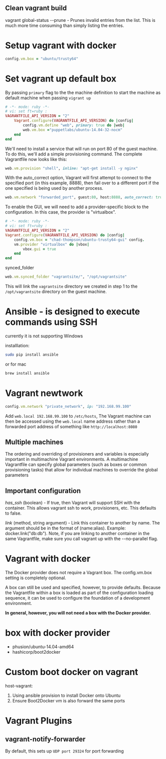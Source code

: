 ## Clean vagrant build
vagrant global-status --prune - Prunes invalid entries from the list. This is much more time consuming than simply listing the entries.

#  Setup vagrant with docker
```ruby
config.vm.box = "ubuntu/trusty64"
```


# Set vagrant up default box
By passing `primary` flag to the the machine definition to start the machine as default machine when passing `vigrant up`
```ruby
# -*- mode: ruby -*-
# vi: set ft=ruby :
VAGRANTFILE_API_VERSION = "2"
    Vagrant.configure(VAGRANTFILE_API_VERSION) do |config|
        config.vm.define "web", primary: true do |web|
        web.vm.box ="puppetlabs/ubuntu-14.04-32-nocm"
    end
end
```
We'll need to install a service that will run on port 80 of the guest machine. To do
this, we'll add a simple provisioning command. The complete Vagrantfile now looks
like this:

```ruby
web.vm.provision "shell", inline: "apt-get install -y nginx"
```

With the auto_correct option, Vagrant will first attempt to connect to the specified
port (in this example, 8888), then fail over to a different port if the one specified is being
used by another process.
```ruby
web.vm.network "forwarded_port", guest:80, host:8888, auto_correct: true
```


To enable the GUI, we will need to add a provider-specific block to the configuration.
In this case, the provider is "virtualbox".
```ruby
# -*- mode: ruby -*-
# vi: set ft=ruby :
VAGRANTFILE_API_VERSION = "2"
Vagrant.configure(VAGRANTFILE_API_VERSION) do |config|
    config.vm.box = "chad-thompson/ubuntu-trusty64-gui" config.
    vm.provider "virtualbox" do |vbox|
        vbox.gui = true
    end
end
```

synced_folder
```ruby
web.vm.synced_folder "vagrantsite/", "/opt/vagrantsite"
```
This will link the `vagrantsite` directory we created in step 1 to the `/opt/vagrantsite` directory on the guest machine.


# Ansible - is designed to execute commands using SSH
currently it is not supporting Windows

installlation: 
```bash
sudo pip install ansible
```
or for mac
```bash
brew install ansible
```


# Vagrant newtwork 
```ruby
config.vm.network "private_network", ip: "192.168.99.100"
```
Add ``web.local 192.168.99.100`` to  ``/etc/hosts``, The Vagrant machine can then be accessed using the ``web.local`` name address rather than a forwarded port address of something like ``http://localhost:8080``

## Multiple machines
The ordering and overriding of provisioners and variables is especially important in
multimachine Vagrant environments. A multimachine Vagrantfile can specify global
parameters (such as boxes or common provisioning tasks) that allow for individual
machines to override the global parameters


## Important configuration
*has_ssh* (boolean) - If true, then Vagrant will support SSH with the container. This allows vagrant ssh to work, provisioners, etc. This defaults to false.

*link* (method, string argument) - Link this container to another by name. The argument should be in the format of (name:alias). Example: docker.link("db:db"). Note, if you are linking to another container in the same Vagrantfile, make sure you call vagrant up with the --no-parallel flag.

# Vagrant with docker
The Docker provider does not require a Vagrant box. The config.vm.box setting is completely optional.

A box can still be used and specified, however, to provide defaults. Because the Vagrantfile within a box is loaded as part of the configuration loading sequence, it can be used to configure the foundation of a development environment.

**In general, however, you will not need a box with the Docker provider.**

# box with docker provider
- phusion/ubuntu-14.04-amd64
- hashicorp/boot2docker


# Custom boot docker on vagrant
host-vagrant: 
1. Using ansible provision to install Docker onto Ubuntu
2. Ensure Boot2Docker vm is also forward the same ports


# Vagrant Plugins
## vagrant-notify-forwarder
By default, this sets up ``UDP port 29324`` for port forwarding
